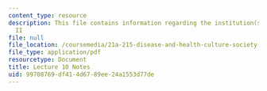 ```yaml
---
content_type: resource
description: This file contains information regarding the institution(s) of medicine
  II
file: null
file_location: /coursemedia/21a-215-disease-and-health-culture-society-and-ethics-spring-2012/99708769df414d6789ee24a1553d77de_MIT21A_215S12_lecture_10.pdf
file_type: application/pdf
resourcetype: Document
title: Lecture 10 Notes
uid: 99708769-df41-4d67-89ee-24a1553d77de
---
```

